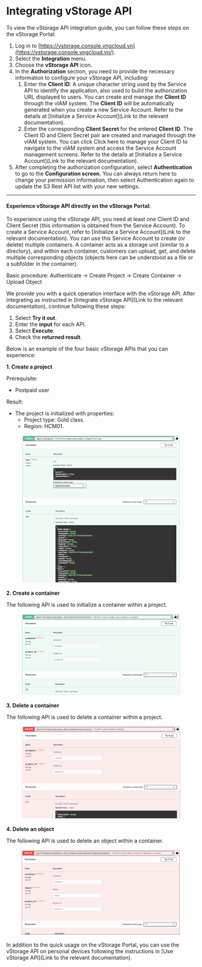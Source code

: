 # Integrating vStorage API

To view the vStorage API integration guide, you can follow these steps on the vStorage Portal:

1. Log in to [https://vstorage.console.vngcloud.vn](https://vstorage.console.vngcloud.vn/).
2. Select the **Integration** menu.
3. Choose the **vStorage API** icon.
4. In the **Authorization** section, you need to provide the necessary information to configure your vStorage API, including:
   1. Enter the **Client ID**: A unique character string used by the Service API to identify the application, also used to build the authorization URL displayed to users. You can create and manage the **Client ID** through the vIAM system. The **Client ID** will be automatically generated when you create a new Service Account. Refer to the details at \[Initialize a Service Account]\(Link to the relevant documentation).
   2. Enter the corresponding **Client Secret** for the entered **Client ID**. The Client ID and Client Secret pair are created and managed through the vIAM system. You can click Click here to manage your Client ID to navigate to the vIAM system and access the Service Account management screens. Refer to the details at \[Initialize a Service Account]\(Link to the relevant documentation).
5. After completing the authorization configuration, select **Authentication** to go to the **Configuration screen**. You can always return here to change your permission information, then select Authentication again to update the S3 Rest API list with your new settings.

***

#### Experience vStorage API directly on the vStorage Portal: <a href="#integratingvstorageapi-experiencevstorageapidirectlyonthevstorageportal" id="integratingvstorageapi-experiencevstorageapidirectlyonthevstorageportal"></a>

To experience using the vStorage API, you need at least one Client ID and Client Secret (this information is obtained from the Service Account). To create a Service Account, refer to \[Initialize a Service Account]\(Link to the relevant documentation). You can use this Service Account to create (or delete) multiple containers. A container acts as a storage unit (similar to a directory), and within each container, customers can upload, get, and delete multiple corresponding objects (objects here can be understood as a file or a subfolder in the container).

Basic procedure: Authenticate -> Create Project -> Create Container -> Upload Object

We provide you with a quick operation interface with the vStorage API. After integrating as instructed in \[Integrate vStorage API]\(Link to the relevant documentation), continue following these steps:

1. Select **Try it out**.
2. Enter the **input** for each API.
3. Select **Execute**.
4. Check the **returned result**.

Below is an example of the four basic vStorage APIs that you can experience:

**1. Create a project**

Prerequisite:

* Postpaid user

Result:

* The project is initialized with properties:
  * Project type: Gold class.
  * Region: HCM01.

<figure><img src="../../../../../.gitbook/assets/image (23) (1).png" alt=""><figcaption></figcaption></figure>

**2. Create a container**

The following API is used to initialize a container within a project.

<figure><img src="../../../../../.gitbook/assets/image (24) (1).png" alt=""><figcaption></figcaption></figure>

**3. Delete a container**

The following API is used to delete a container within a project.

<figure><img src="../../../../../.gitbook/assets/image (25) (1).png" alt=""><figcaption></figcaption></figure>

**4. Delete an object**

The following API is used to delete an object within a container.

<figure><img src="../../../../../.gitbook/assets/image (27) (1).png" alt=""><figcaption></figcaption></figure>

In addition to the quick usage on the vStorage Portal, you can use the vStorage API on personal devices following the instructions in \[Use vStorage API]\(Link to the relevant documentation).
